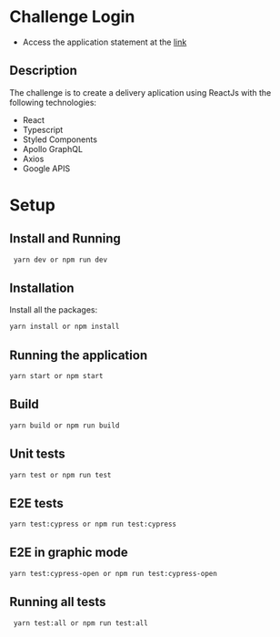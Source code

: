 # Challenge Login

- Access the application statement at the [link](https://delivery-challenge.netlify.app/)

## Description

The challenge is to create a delivery aplication using ReactJs with the following technologies:

- React
- Typescript
- Styled Components
- Apollo GraphQL
- Axios
- Google APIS

# Setup

## Install and Running

```bash
 yarn dev or npm run dev
```

## Installation

Install all the packages:

```bash
yarn install or npm install
```

## Running the application

```bash
yarn start or npm start
```

## Build

```bash
yarn build or npm run build
```

## Unit tests

```bash
yarn test or npm run test
```

## E2E tests

```bash
yarn test:cypress or npm run test:cypress
```

## E2E in graphic mode

```bash
yarn test:cypress-open or npm run test:cypress-open
```

## Running all tests

```bash
 yarn test:all or npm run test:all
```

